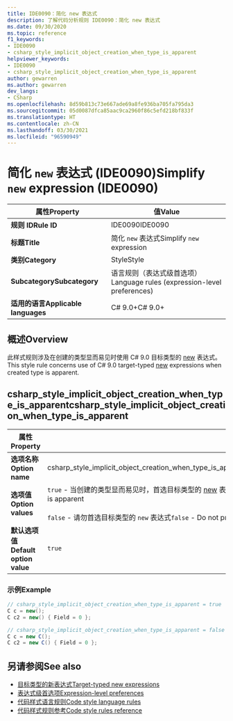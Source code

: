 ```yaml
---
title: IDE0090：简化 new 表达式
description: 了解代码分析规则 IDE0090：简化 new 表达式
ms.date: 09/30/2020
ms.topic: reference
f1_keywords:
- IDE0090
- csharp_style_implicit_object_creation_when_type_is_apparent
helpviewer_keywords:
- IDE0090
- csharp_style_implicit_object_creation_when_type_is_apparent
author: gewarren
ms.author: gewarren
dev_langs:
- CSharp
ms.openlocfilehash: 8d59b813c73e667ade69a8fe936ba705fa795da3
ms.sourcegitcommit: 05d0087dfca85aac9ca2960f86c5efd218bf833f
ms.translationtype: HT
ms.contentlocale: zh-CN
ms.lasthandoff: 03/30/2021
ms.locfileid: "96590949"
---
```

# <a name="simplify-new-expression-ide0090"></a><span data-ttu-id="55eb4-103">简化 `new` 表达式 (IDE0090)</span><span class="sxs-lookup"><span data-stu-id="55eb4-103">Simplify `new` expression (IDE0090)</span></span>

|<span data-ttu-id="55eb4-104">属性</span><span class="sxs-lookup"><span data-stu-id="55eb4-104">Property</span></span>|<span data-ttu-id="55eb4-105">值</span><span class="sxs-lookup"><span data-stu-id="55eb4-105">Value</span></span>|
|-|-|
| <span data-ttu-id="55eb4-106">**规则 ID**</span><span class="sxs-lookup"><span data-stu-id="55eb4-106">**Rule ID**</span></span> | <span data-ttu-id="55eb4-107">IDE0090</span><span class="sxs-lookup"><span data-stu-id="55eb4-107">IDE0090</span></span> |
| <span data-ttu-id="55eb4-108">**标题**</span><span class="sxs-lookup"><span data-stu-id="55eb4-108">**Title**</span></span> | <span data-ttu-id="55eb4-109">简化 `new` 表达式</span><span class="sxs-lookup"><span data-stu-id="55eb4-109">Simplify `new` expression</span></span> |
| <span data-ttu-id="55eb4-110">**类别**</span><span class="sxs-lookup"><span data-stu-id="55eb4-110">**Category**</span></span> | <span data-ttu-id="55eb4-111">Style</span><span class="sxs-lookup"><span data-stu-id="55eb4-111">Style</span></span> |
| <span data-ttu-id="55eb4-112">**Subcategory**</span><span class="sxs-lookup"><span data-stu-id="55eb4-112">**Subcategory**</span></span> | <span data-ttu-id="55eb4-113">语言规则（表达式级首选项）</span><span class="sxs-lookup"><span data-stu-id="55eb4-113">Language rules (expression-level preferences)</span></span> |
| <span data-ttu-id="55eb4-114">**适用的语言**</span><span class="sxs-lookup"><span data-stu-id="55eb4-114">**Applicable languages**</span></span> | <span data-ttu-id="55eb4-115">C# 9.0+</span><span class="sxs-lookup"><span data-stu-id="55eb4-115">C# 9.0+</span></span> |

## <a name="overview"></a><span data-ttu-id="55eb4-116">概述</span><span class="sxs-lookup"><span data-stu-id="55eb4-116">Overview</span></span>

<span data-ttu-id="55eb4-117">此样式规则涉及在创建的类型显而易见时使用 C# 9.0 目标类型的 [new](/dotnet/csharp/language-reference/proposals/csharp-9.0/target-typed-new) 表达式。</span><span class="sxs-lookup"><span data-stu-id="55eb4-117">This style rule concerns use of C# 9.0 target-typed [new](/dotnet/csharp/language-reference/proposals/csharp-9.0/target-typed-new) expressions when created type is apparent.</span></span>

## <a name="csharp_style_implicit_object_creation_when_type_is_apparent"></a><span data-ttu-id="55eb4-118">csharp_style_implicit_object_creation_when_type_is_apparent</span><span class="sxs-lookup"><span data-stu-id="55eb4-118">csharp_style_implicit_object_creation_when_type_is_apparent</span></span>

|<span data-ttu-id="55eb4-119">属性</span><span class="sxs-lookup"><span data-stu-id="55eb4-119">Property</span></span>|<span data-ttu-id="55eb4-120">值</span><span class="sxs-lookup"><span data-stu-id="55eb4-120">Value</span></span>|
|-|-|
| <span data-ttu-id="55eb4-121">**选项名称**</span><span class="sxs-lookup"><span data-stu-id="55eb4-121">**Option name**</span></span> | <span data-ttu-id="55eb4-122">csharp_style_implicit_object_creation_when_type_is_apparent</span><span class="sxs-lookup"><span data-stu-id="55eb4-122">csharp_style_implicit_object_creation_when_type_is_apparent</span></span>
| <span data-ttu-id="55eb4-123">**选项值**</span><span class="sxs-lookup"><span data-stu-id="55eb4-123">**Option values**</span></span> | <span data-ttu-id="55eb4-124">`true` - 当创建的类型显而易见时，首选目标类型的 [new](/dotnet/csharp/language-reference/proposals/csharp-9.0/target-typed-new) 表达式</span><span class="sxs-lookup"><span data-stu-id="55eb4-124">`true` - Prefer target-typed [new](/dotnet/csharp/language-reference/proposals/csharp-9.0/target-typed-new) expressions when created type is apparent</span></span><br /><br /> <span data-ttu-id="55eb4-125">`false` - 请勿首选目标类型的 `new` 表达式</span><span class="sxs-lookup"><span data-stu-id="55eb4-125">`false` - Do not prefer target-typed `new` expressions</span></span> |
| <span data-ttu-id="55eb4-126">**默认选项值**</span><span class="sxs-lookup"><span data-stu-id="55eb4-126">**Default option value**</span></span> | `true` |

### <a name="example"></a><span data-ttu-id="55eb4-127">示例</span><span class="sxs-lookup"><span data-stu-id="55eb4-127">Example</span></span>

```csharp
// csharp_style_implicit_object_creation_when_type_is_apparent = true
C c = new();
C c2 = new() { Field = 0 };

// csharp_style_implicit_object_creation_when_type_is_apparent = false
C c = new C();
C c2 = new C() { Field = 0 };
```

## <a name="see-also"></a><span data-ttu-id="55eb4-128">另请参阅</span><span class="sxs-lookup"><span data-stu-id="55eb4-128">See also</span></span>

- [<span data-ttu-id="55eb4-129">目标类型的新表达式</span><span class="sxs-lookup"><span data-stu-id="55eb4-129">Target-typed new expressions</span></span>](/dotnet/csharp/language-reference/proposals/csharp-9.0/target-typed-new)
- [<span data-ttu-id="55eb4-130">表达式级首选项</span><span class="sxs-lookup"><span data-stu-id="55eb4-130">Expression-level preferences</span></span>](expression-level-preferences.md)
- [<span data-ttu-id="55eb4-131">代码样式语言规则</span><span class="sxs-lookup"><span data-stu-id="55eb4-131">Code style language rules</span></span>](language-rules.md)
- [<span data-ttu-id="55eb4-132">代码样式规则参考</span><span class="sxs-lookup"><span data-stu-id="55eb4-132">Code style rules reference</span></span>](index.md)
